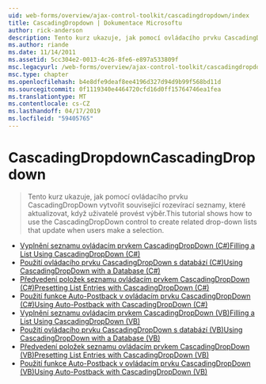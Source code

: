 ```yaml
---
uid: web-forms/overview/ajax-control-toolkit/cascadingdropdown/index
title: CascadingDropdown | Dokumentace Microsoftu
author: rick-anderson
description: Tento kurz ukazuje, jak pomocí ovládacího prvku CascadingDropDown vytvořit související rozevírací seznamy, které aktualizovat, když uživatelé provést výběr.
ms.author: riande
ms.date: 11/14/2011
ms.assetid: 5cc304e2-0013-4c26-8fe6-e897a533809f
msc.legacyurl: /web-forms/overview/ajax-control-toolkit/cascadingdropdown
msc.type: chapter
ms.openlocfilehash: b4e8dfe9deaf8ee4196d327d94d9b99f568bd11d
ms.sourcegitcommit: 0f1119340e4464720cfd16d0ff15764746ea1fea
ms.translationtype: MT
ms.contentlocale: cs-CZ
ms.lasthandoff: 04/17/2019
ms.locfileid: "59405765"
---
```

# <a name="cascadingdropdown"></a><span data-ttu-id="a3695-103">CascadingDropdown</span><span class="sxs-lookup"><span data-stu-id="a3695-103">CascadingDropdown</span></span>

> <span data-ttu-id="a3695-104">Tento kurz ukazuje, jak pomocí ovládacího prvku CascadingDropDown vytvořit související rozevírací seznamy, které aktualizovat, když uživatelé provést výběr.</span><span class="sxs-lookup"><span data-stu-id="a3695-104">This tutorial shows how to use the CascadingDropDown control to create related drop-down lists that update when users make a selection.</span></span>


- [<span data-ttu-id="a3695-105">Vyplnění seznamu ovládacím prvkem CascadingDropDown (C#)</span><span class="sxs-lookup"><span data-stu-id="a3695-105">Filling a List Using CascadingDropDown (C#)</span></span>](filling-a-list-using-cascadingdropdown-cs.md)
- [<span data-ttu-id="a3695-106">Použití ovládacího prvku CascadingDropDown s databází (C#)</span><span class="sxs-lookup"><span data-stu-id="a3695-106">Using CascadingDropDown with a Database (C#)</span></span>](using-cascadingdropdown-with-a-database-cs.md)
- [<span data-ttu-id="a3695-107">Předvedení položek seznamu ovládacím prvkem CascadingDropDown (C#)</span><span class="sxs-lookup"><span data-stu-id="a3695-107">Presetting List Entries with CascadingDropDown (C#)</span></span>](presetting-list-entries-with-cascadingdropdown-cs.md)
- [<span data-ttu-id="a3695-108">Použití funkce Auto-Postback v ovládacím prvku CascadingDropDown (C#)</span><span class="sxs-lookup"><span data-stu-id="a3695-108">Using Auto-Postback with CascadingDropDown (C#)</span></span>](using-auto-postback-with-cascadingdropdown-cs.md)
- [<span data-ttu-id="a3695-109">Vyplnění seznamu ovládacím prvkem CascadingDropDown (VB)</span><span class="sxs-lookup"><span data-stu-id="a3695-109">Filling a List Using CascadingDropDown (VB)</span></span>](filling-a-list-using-cascadingdropdown-vb.md)
- [<span data-ttu-id="a3695-110">Použití ovládacího prvku CascadingDropDown s databází (VB)</span><span class="sxs-lookup"><span data-stu-id="a3695-110">Using CascadingDropDown with a Database (VB)</span></span>](using-cascadingdropdown-with-a-database-vb.md)
- [<span data-ttu-id="a3695-111">Předvedení položek seznamu ovládacím prvkem CascadingDropDown (VB)</span><span class="sxs-lookup"><span data-stu-id="a3695-111">Presetting List Entries with CascadingDropDown (VB)</span></span>](presetting-list-entries-with-cascadingdropdown-vb.md)
- [<span data-ttu-id="a3695-112">Použití funkce Auto-Postback v ovládacím prvku CascadingDropDown (VB)</span><span class="sxs-lookup"><span data-stu-id="a3695-112">Using Auto-Postback with CascadingDropDown (VB)</span></span>](using-auto-postback-with-cascadingdropdown-vb.md)
